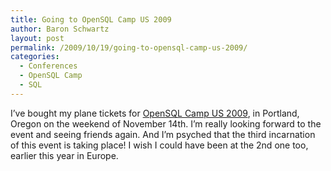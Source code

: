 ```yaml
---
title: Going to OpenSQL Camp US 2009
author: Baron Schwartz
layout: post
permalink: /2009/10/19/going-to-opensql-camp-us-2009/
categories:
  - Conferences
  - OpenSQL Camp
  - SQL
---
```

I&#8217;ve bought my plane tickets for [OpenSQL Camp US 2009][1], in Portland, Oregon on the weekend of November 14th. I&#8217;m really looking forward to the event and seeing friends again. And I&#8217;m psyched that the third incarnation of this event is taking place! I wish I could have been at the 2nd one too, earlier this year in Europe.

 [1]: http://www.opensqlcamp.org/